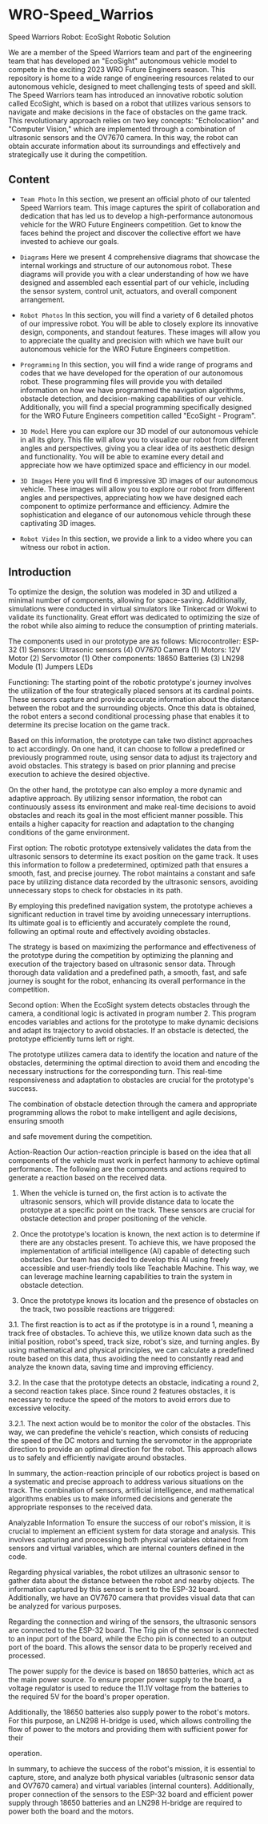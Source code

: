 # WRO-Speed_Warrios

Speed Warriors
Robot: EcoSight
Robotic Solution

We are a member of the Speed ​​Warriors team and part of the engineering team that has developed an "EcoSight" autonomous vehicle model to compete in the exciting 2023 WRO Future Engineers season. This repository is home to a wide range of engineering resources related to our autonomous vehicle, designed to meet challenging tests of speed and skill.
The Speed Warriors team has introduced an innovative robotic solution called EcoSight, which is based on a robot that utilizes various sensors to navigate and make decisions in the face of obstacles on the game track. This revolutionary approach relies on two key concepts: "Echolocation" and "Computer Vision," which are implemented through a combination of ultrasonic sensors and the OV7670 camera. In this way, the robot can obtain accurate information about its surroundings and effectively and strategically use it during the competition.


## Content

* `Team Photo`
In this section, we present an official photo of our talented Speed Warriors team. This image captures the spirit of collaboration and dedication that has led us to develop a high-performance autonomous vehicle for the WRO Future Engineers competition. Get to know the faces behind the project and discover the collective effort we have invested to achieve our goals.

* `Diagrams`
Here we present 4 comprehensive diagrams that showcase the internal workings and structure of our autonomous robot. These diagrams will provide you with a clear understanding of how we have designed and assembled each essential part of our vehicle, including the sensor system, control unit, actuators, and overall component arrangement.

* `Robot Photos`
In this section, you will find a variety of 6 detailed photos of our impressive robot. You will be able to closely explore its innovative design, components, and standout features. These images will allow you to appreciate the quality and precision with which we have built our autonomous vehicle for the WRO Future Engineers competition.

* `Programming`
In this section, you will find a wide range of programs and codes that we have developed for the operation of our autonomous robot. These programming files will provide you with detailed information on how we have programmed the navigation algorithms, obstacle detection, and decision-making capabilities of our vehicle. Additionally, you will find a special programming specifically designed for the WRO Future Engineers competition called "EcoSight - Program".

* `3D Model`
Here you can explore our 3D model of our autonomous vehicle in all its glory. This file will allow you to visualize our robot from different angles and perspectives, giving you a clear idea of its aesthetic design and functionality. You will be able to examine every detail and appreciate how we have optimized space and efficiency in our model.

* `3D Images`
Here you will find 6 impressive 3D images of our autonomous vehicle. These images will allow you to explore our robot from different angles and perspectives, appreciating how we have designed each component to optimize performance and efficiency. Admire the sophistication and elegance of our autonomous vehicle through these captivating 3D images.

* `Robot Video`
In this section, we provide a link to a video where you can witness our robot in action. 


## Introduction
To optimize the design, the solution was modeled in 3D and utilized a minimal number of components, allowing for space-saving. Additionally, simulations were conducted in virtual simulators like Tinkercad or Wokwi to validate its functionality. Great effort was dedicated to optimizing the size of the robot while also aiming to reduce the consumption of printing materials.

The components used in our prototype are as follows:
Microcontroller:
ESP-32 (1)
Sensors:
Ultrasonic sensors (4)
OV7670 Camera (1)
Motors:
12V Motor (2)
Servomotor (1)
Other components:
18650 Batteries (3)
LN298 Module (1)
Jumpers
LEDs

Functioning:
The starting point of the robotic prototype's journey involves the utilization of the four strategically placed sensors at its cardinal points. These sensors capture and provide accurate information about the distance between the robot and the surrounding objects. Once this data is obtained, the robot enters a second conditional processing phase that enables it to determine its precise location on the game track.

Based on this information, the prototype can take two distinct approaches to act accordingly. On one hand, it can choose to follow a predefined or previously programmed route, using sensor data to adjust its trajectory and avoid obstacles. This strategy is based on prior planning and precise execution to achieve the desired objective.

On the other hand, the prototype can also employ a more dynamic and adaptive approach. By utilizing sensor information, the robot can continuously assess its environment and make real-time decisions to avoid obstacles and reach its goal in the most efficient manner possible. This entails a higher capacity for reaction and adaptation to the changing conditions of the game environment.

First option: The robotic prototype extensively validates the data from the ultrasonic sensors to determine its exact position on the game track. It uses this information to follow a predetermined, optimized path that ensures a smooth, fast, and precise journey. The robot maintains a constant and safe pace by utilizing distance data recorded by the ultrasonic sensors, avoiding unnecessary stops to check for obstacles in its path.

By employing this predefined navigation system, the prototype achieves a significant reduction in travel time by avoiding unnecessary interruptions. Its ultimate goal is to efficiently and accurately complete the round, following an optimal route and effectively avoiding obstacles.

The strategy is based on maximizing the performance and effectiveness of the prototype during the competition by optimizing the planning and execution of the trajectory based on ultrasonic sensor data. Through thorough data validation and a predefined path, a smooth, fast, and safe journey is sought for the robot, enhancing its overall performance in the competition.

Second option: When the EcoSight system detects obstacles through the camera, a conditional logic is activated in program number 2. This program encodes variables and actions for the prototype to make dynamic decisions and adapt its trajectory to avoid obstacles. If an obstacle is detected, the prototype efficiently turns left or right.

The prototype utilizes camera data to identify the location and nature of the obstacles, determining the optimal direction to avoid them and encoding the necessary instructions for the corresponding turn. This real-time responsiveness and adaptation to obstacles are crucial for the prototype's success.

The combination of obstacle detection through the camera and appropriate programming allows the robot to make intelligent and agile decisions, ensuring smooth

 and safe movement during the competition.

Action-Reaction
Our action-reaction principle is based on the idea that all components of the vehicle must work in perfect harmony to achieve optimal performance. The following are the components and actions required to generate a reaction based on the received data.

1. When the vehicle is turned on, the first action is to activate the ultrasonic sensors, which will provide distance data to locate the prototype at a specific point on the track. These sensors are crucial for obstacle detection and proper positioning of the vehicle.

2. Once the prototype's location is known, the next action is to determine if there are any obstacles present. To achieve this, we have proposed the implementation of artificial intelligence (AI) capable of detecting such obstacles. Our team has decided to develop this AI using freely accessible and user-friendly tools like Teachable Machine. This way, we can leverage machine learning capabilities to train the system in obstacle detection.

3. Once the prototype knows its location and the presence of obstacles on the track, two possible reactions are triggered:

3.1. The first reaction is to act as if the prototype is in a round 1, meaning a track free of obstacles. To achieve this, we utilize known data such as the initial position, robot's speed, track size, robot's size, and turning angles. By using mathematical and physical principles, we can calculate a predefined route based on this data, thus avoiding the need to constantly read and analyze the known data, saving time and improving efficiency.

3.2. In the case that the prototype detects an obstacle, indicating a round 2, a second reaction takes place. Since round 2 features obstacles, it is necessary to reduce the speed of the motors to avoid errors due to excessive velocity.

3.2.1. The next action would be to monitor the color of the obstacles. This way, we can predefine the vehicle's reaction, which consists of reducing the speed of the DC motors and turning the servomotor in the appropriate direction to provide an optimal direction for the robot. This approach allows us to safely and efficiently navigate around obstacles.

In summary, the action-reaction principle of our robotics project is based on a systematic and precise approach to address various situations on the track. The combination of sensors, artificial intelligence, and mathematical algorithms enables us to make informed decisions and generate the appropriate responses to the received data.

Analyzable Information
To ensure the success of our robot's mission, it is crucial to implement an efficient system for data storage and analysis. This involves capturing and processing both physical variables obtained from sensors and virtual variables, which are internal counters defined in the code.

Regarding physical variables, the robot utilizes an ultrasonic sensor to gather data about the distance between the robot and nearby objects. The information captured by this sensor is sent to the ESP-32 board. Additionally, we have an OV7670 camera that provides visual data that can be analyzed for various purposes.

Regarding the connection and wiring of the sensors, the ultrasonic sensors are connected to the ESP-32 board. The Trig pin of the sensor is connected to an input port of the board, while the Echo pin is connected to an output port of the board. This allows the sensor data to be properly received and processed.

The power supply for the device is based on 18650 batteries, which act as the main power source. To ensure proper power supply to the board, a voltage regulator is used to reduce the 11.1V voltage from the batteries to the required 5V for the board's proper operation.

Additionally, the 18650 batteries also supply power to the robot's motors. For this purpose, an LN298 H-bridge is used, which allows controlling the flow of power to the motors and providing them with sufficient power for their

 operation.

In summary, to achieve the success of the robot's mission, it is essential to capture, store, and analyze both physical variables (ultrasonic sensor data and OV7670 camera) and virtual variables (internal counters). Additionally, proper connection of the sensors to the ESP-32 board and efficient power supply through 18650 batteries and an LN298 H-bridge are required to power both the board and the motors.
